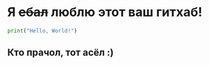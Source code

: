 # Я ~~ебал~~ люблю этот ваш гитхаб!


```python
print("Hello, World!")
```


## Кто прачол, тот асёл :)


